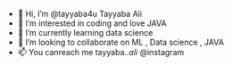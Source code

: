 - 👋 Hi, I’m @tayyaba4u Tayyaba Ali
- 👀 I’m interested in coding and love JAVA 
- 🌱 I’m currently learning data science
- 💞️ I’m looking to collaborate on ML , Data science , JAVA
- 📫 You canreach me  tayyaba._.ali_ @instagram

<!---
tayyaba4u/tayyaba4u is a ✨ special ✨ repository because its `README.md` (this file) appears on your GitHub profile.
You can click the Preview link to take a look at your changes.
--->
